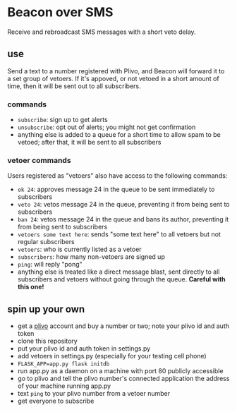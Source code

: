 # Beacon over SMS

Receive and rebroadcast SMS messages with a short veto delay.

## use

Send a text to a number registered with Plivo, and Beacon will forward it to a set group of vetoers. If it's appoved, or not vetoed in a short amount of time, then it will be sent out to all subscribers.

### commands
- `subscribe`: sign up to get alerts
- `unsubscribe`: opt out of alerts; you might not get confirmation
- anything else is added to a queue for a short time to allow spam to be vetoed; after that, it will be sent to all subscribers

### vetoer commands

Users registered as "vetoers" also have access to the following commands:

- `ok 24`: approves message 24 in the queue to be sent immediately to subscribers
- `veto 24`: vetos message 24 in the queue, preventing it from being sent to subscribers
- `ban 24`: vetos message 24 in the queue and bans its author, preventing it from being sent to subscribers
- `vetoers some text here`: sends "some text here" to all vetoers but not regular subscribers
- `vetoers`: who is currently listed as a vetoer
- `subscribers`: how many non-vetoers are signed up
- `ping`: will reply "pong"
- anything else is treated like a direct message blast, sent directly to all subscribers and vetoers without going through the queue. **Careful with this one!**

## spin up your own

- get a [plivo][] account and buy a number or two; note your plivo id and auth token
- clone this repository
- put your plivo id and auth token in settings.py
- add vetoers in settings.py (especially for your testing cell phone)
- `FLASK_APP=app.py flask initdb`
- run app.py as a daemon on a machine with port 80 publicly accessible
- go to plivo and tell the plivo number's connected application the address of your machine running app.py
- text `ping` to your plivo number from a vetoer number
- get everyone to subscribe

[plivo]: (https://plivo.com/)
